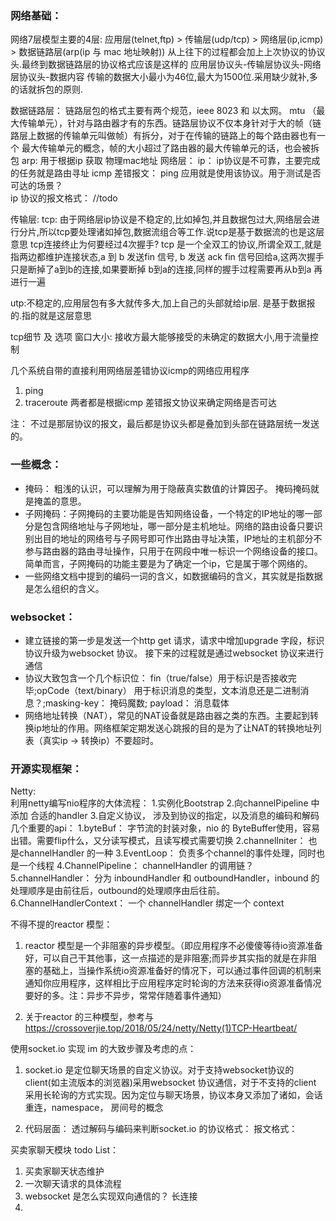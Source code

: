 ### 网络基础：
   网络7层模型主要的4层:  应用层(telnet,ftp) > 传输层(udp/tcp) > 网络层(ip,icmp) > 数据链路层(arp(ip 与 mac 地址映射))
   从上往下的过程都会加上上次协议的协议头.最终到数据链路层的协议格式应该是这样的 应用层协议头-传输层协议头-网络层协议头-数据内容
   传输的数据大小最小为46位,最大为1500位.采用缺少就补,多的话就拆包的原则. 
   
数据链路层： 
链路层包的格式主要有两个规范，ieee 8023 和 以太网。
mtu （最大传输单元），针对与路由器才有的东西。链路层协议不仅本身针对于大的帧（链路层上数据的传输单元叫做帧）有拆分，对于在传输的链路上的每个路由器也有一个 最大传输单元的概念，帧的大小超过了路由器的最大传输单元的话，也会被拆包 
arp: 用于根据ip 获取 物理mac地址
网络层：
ip： ip协议是不可靠，主要完成的任务就是路由寻址
icmp 差错报文： ping 应用就是使用该协议。用于测试是否可达的场景？  
ip 协议的报文格式：  //todo 

传输层:
tcp: 由于网络层ip协议是不稳定的,比如掉包,并且数据包过大,网络层会进行分片,所以tcp要处理诸如掉包,数据流组合等工作.说tcp是基于数据流的也是这层意思 
tcp连接终止为何要经过4次握手?
tcp 是一个全双工的协议,所谓全双工,就是指两边都维护连接状态,a 到 b 发送fin 信号, b 发送 ack  fin 信号回给a,这两次握手只是断掉了a到b的连接,如果要断掉 b到a的连接,同样的握手过程需要再从b到a 再进行一遍

utp:不稳定的,应用层包有多大就传多大,加上自己的头部就给ip层. 是基于数据报的.指的就是这层意思

tcp细节 及 选项
窗口大小: 接收方最大能够接受的未确定的数据大小,用于流量控制



几个系统自带的直接利用网络层差错协议icmp的网络应用程序
1. ping  
2. traceroute 
两者都是根据icmp 差错报文协议来确定网络是否可达 

注：
不过是那层协议的报文，最后都是协议头都是叠加到头部在链路层统一发送的。 
### 一些概念：
* 掩码： 粗浅的认识，可以理解为用于隐蔽真实数值的计算因子。 掩码掩码就是掩盖的意思。 
* 子网掩码：子网掩码的主要功能是告知网络设备，一个特定的IP地址的哪一部分是包含网络地址与子网地址，哪一部分是主机地址。网络的路由设备只要识别出目的地址的网络号与子网号即可作出路由寻址决策，IP地址的主机部分不参与路由器的路由寻址操作，只用于在网段中唯一标识一个网络设备的接口。简单而言，子网掩码的功能主要是为了确定一个ip，它是属于哪个网络的。
* 一些网络文档中提到的编码一词的含义，如数据编码的含义，其实就是指数据是怎么组织的含义。 
### websocket：
*  建立链接的第一步是发送一个http get 请求，请求中增加upgrade 字段，标识协议升级为websocket 协议。 接下来的过程就是通过websocket 协议来进行通信
* 协议大致包含一个几个标识位： fin（true/false）用于标识是否接收完毕;opCode（text/binary） 用于标识消息的类型，文本消息还是二进制消息？;masking-key： 掩码魔数; payload： 消息载体
* 网络地址转换（NAT），常见的NAT设备就是路由器之类的东西。主要起到转换ip地址的作用。网络框架定期发送心跳报的目的是为了让NAT的转换地址列表（真实ip -> 转换ip）不要超时。


### 开源实现框架：
   
Netty:  
利用netty编写nio程序的大体流程：
1.实例化Bootstrap
2.向channelPipeline 中添加 合适的handler
3.自定义协议， 涉及到协议的指定，以及消息的编码和解码
几个重要的api：
1.byteBuf： 字节流的封装对象，nio 的 ByteBuffer使用，容易出错。需要flip什么，又分读写模式，且读写模式需要切换
2.channelIniter： 也是channelHandler 的一种 
3.EventLoop：  负责多个channel的事件处理，同时也是一个线程 
4.ChannelPipeline： channelHandler 的调用链？ 
5.channelHandler： 分为 inboundHandler 和 outboundHandler，inbound 的处理顺序是由前往后，outbound的处理顺序由后往前。 
6.ChannelHandlerContext： 一个 channelHandler 绑定一个 context


不得不提的reactor 模型：

1. reactor 模型是一个非阻塞的异步模型。（即应用程序不必傻傻等待io资源准备好，可以自己干其他事，这一点描述的是非阻塞;而异步其实指的就是在非阻塞的基础上，当操作系统io资源准备好的情况下，可以通过事件回调的机制来通知你应用程序，这样相比于应用程序定时轮询的方法来获得io资源准备情况要好的多。注：异步不异步，常常伴随着事件通知）

2. 关于reactor 的三种模型，参考与 https://crossoverjie.top/2018/05/24/netty/Netty(1)TCP-Heartbeat/

使用socket.io 实现 im 的大致步骤及考虑的点：

1. socket.io 是定位聊天场景的自定义协议。对于支持websocket协议的 client(如主流版本的浏览器)采用websocket 协议通信，对于不支持的client 采用长轮询的方式实现。因为定位与聊天场景，协议本身又添加了诸如，会话重连，namespace， 房间号的概念

2. 代码层面： 
透过解码与编码来判断socket.io 的协议格式：
报文格式： 

买卖家聊天模块 todo List：

1. 买卖家聊天状态维护
2. 一次聊天请求的具体流程            
3. websocket 是怎么实现双向通信的？  长连接 
4. 
